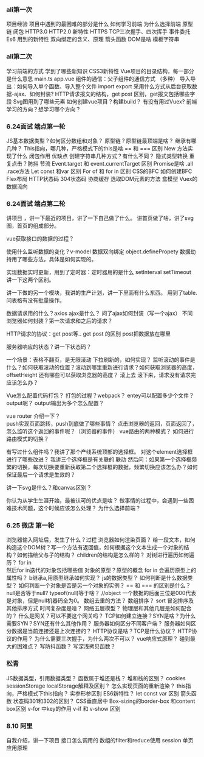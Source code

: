 ### ali第一次
  项目经验
  项目中遇到的最困难的部分是什么
  如何学习前端
  为什么选择前端
  原型链
  闭包
  HTTP3.0 HTTP2.0 新特性
  HTTPS
  TCP三次握手、四次挥手
  事件委托
  Es6 用到的新特性
  双向绑定的含义、原理
  箭头函数
  DOM是啥
  模板字符串

### ali第二次
  学习前端的方式
  学到了哪些新知识
  CSS3新特性
  Vue项目的目录结构，每一部分是什么意思 main.ts app.vue
  组件的通信：父子组件的通信方式 （多种）
  导入导出：如何导入单个函数、导入整个文件 import  export
  采用什么方式从后台获取数据-ajax、如何封装?
  HTTP请求报文的结构，get post 区别，get报文包括哪些字段
  Svg图用到了哪些元素
  如何创建vue项目？构建build？
  有没有用过Vuex?
  前端学习的方向？想学习哪个方向？

### 6.24面试 端点第一轮
  JS基本数据类型？如何区分数组和对象？
  原型链？原型链最顶端是啥？
  继承有哪几种？
  This指向，哪几种，严格模式下的this是啥
  == 和 === 区别 
  New 方法实现了什么
  闭包作用 优缺点
  创建字符串几种方式？有什么不同？
  隐式类型转换
  重复点击？防抖 节流
  Event.target 和 event.currentTarget 区别
  Promise是啥 .all .race方法
  Let  const 和var 区别
  For of 和 for in 区别
  CSS的BFC 如何创建BFC 
  Flex布局
  HTTP状态码
  304状态码
  协商缓存
  选取DOM元素的方法
  盒模型
  Vuex的数据流向 

### 6.24面试 端点第二轮
  讲项目 ，讲一下最近的项目，讲了一下自己做了什么。
  讲首页做了啥，讲了svg图，首页的组成部分。

  vue获取接口的数据的过程？

  使用什么监听数据的变化？v-model 数据双向绑定 object.definePropety 数据劫持用了哪些方法，具体是如何实现的。

  实现数据实时更新，用到了定时器：定时器用的是什么 setInterval setTimeout 讲一下这两个区别。 

  讲一下做的另一个模块，我讲的生产计划，讲一下里面有什么东西。
  用到了table. 问表格有没有批量操作。

  数据请求用的什么？axios 
  ajax是什么？ 问了ajax如何封装（写一个ajax）
  不同浏览器如何封装？第一次请求和之后的请求？

  HTTP请求的协议：get post等..  get post 的区别  post把数据放在哪里

  服务器响应的状态？讲一下状态码？

  一个场景：表格不翻页，是无限滚动 下拉刷新的，如何实现？
  监听滚动的事件是什么？如何获取滚动的位置？滚动到哪里重新进行请求？如何获取浏览器的高度，offsetHeight 还有哪些可以获取浏览器的高度？
  滚上去 滚下来，请求没有请求完 应该怎么办？

  Vue怎么配置代码打包？ 打包的过程？webpack？
  entey可以配置多少个文件？output呢？ output输出为多个怎么配置？

  vue router 介绍一下？  
  push实现页面跳转，push到底做了哪些事情？ 点击浏览器的返回，页面返回了，怎么监听这个返回的事件呢？（浏览器的事件）
  vue路由的两种模式？ 如何进行路由模式的切换？

  有写过什么组件吗？我讲了那个产线系统顶部的选择框。
  对这个element选择框进行了哪些改进？ 我讲三个选择框是有关联的 联动
  然后问：如果第一个选择框频繁的切换，每次切换要重新获取第二个选择框的数据，频繁切换应该怎么办？如何保证最后一个请求是生效的？

  讲一下svg是什么？和canvas区别？

  你认为从学生生涯开始，最被认可的优点是啥？
  做事情的过程中，会遇到一些困难技术问题，这个时候应该怎么处理？
  为什么选择前端？

### 6.25 微店 第一轮
  浏览器输入网址后，发生了什么？过程
  浏览器如何渲染页面？ 
  给一段文本，如何构造这个DOM树？写一个方法有返回值，如何根据这个文本生成一个对象的结构？如何描绘父与子的结构？
  children的结构是怎么样的？
  对树进行遍历如何遍历？ for  in  
  然后for in迭代的对象包括哪些值
  对象的原型？原型的概念 for in 会遍历原型上的属性吗？
  b继承a,用原型继承如何实现？
  js的数据类型？
  如何判断是什么数据类型？ 如何判断一个对象是否是另一个对象的实例？
  == 和 === 的区别是什么？ null是否等于null? typeof(null)等于啥？ //object
     一个数据的后面三位是000代表是对象，但是null机器码全为0。
  数组去重的方法？
  数组排序？ sort 冒泡排序及其他排序方式  时间复杂度是啥？ 
  网络五层模型？ 物理层和其他几层是如何配合的？
  什么是网关？可以不要这个网关吗？
  TCP如何建立连接？SYN是啥？为什么需要SYN？SYN还有什么其他作用？
  服务器如何区分不同客户端？ 服务器如何区分数据是当前连接还是上次连接的？
  HTTP协议是啥？TCP是什么协议？ HTTP协议的作用？
  为什么需要三次握手，为什么两次不可以？
  vue响应式原理？
  碰到最大的困难点？
  写防抖函数？ 写深浅拷贝函数？

### 松青
  JS数据类型，引用数据类型？
  函数属于堆还是栈？ 
  堆和栈的区别？
  cookies sessionStorage localStorage解释及区别？
  怎么实现页面的重新渲染？
  this指向，严格模式下this指向？
  实参形参区别
  ES6新特性？
  let const var 区别
  箭头函数
  状态码301和302的区别？
  CSS垂直居中
  Box-sizing的border-box 和content box区别
  v-for 中key的作用
  v-if 和 v-show 区别

### 8.10 阿里
自我介绍，讲一下项目
接口怎么调用的
数组的filter和reduce使用
session
单页应用原理